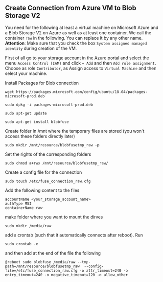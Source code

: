 ## Create Connection from Azure VM to Blob Storage V2

You need for the following at least a virtual machine on 
Microsoft Azure and a Blob Storage V2 on Azure as well as at
least one container. We call the container `raw` in the following.
You can replace it by any other name. **Attention**: Make sure that
you check the box ``System assigned managed identity`` during creation
of the VM.

First of all go to your storage account in the Azure portal
and select the menu `Access Control (IAM)` and click `+ Add` and
then `Add role assignment`. Choose as role `Contributor`, as Assign access to
``Virtual Machine`` and then select your machine. 

Install Packages for Blob connection

```
wget https://packages.microsoft.com/config/ubuntu/18.04/packages-microsoft-prod.deb

sudo dpkg -i packages-microsoft-prod.deb

sudo apt-get update

sudo apt-get install blobfuse
```


Create folder in /mnt where the temporary files are stored (you won't access these folders directly later)

```
sudo mkdir /mnt/resource/blobfusetmp_raw -p
```

Set the rights of the corresponding folders

```
sudo chmod a+rwx /mnt/resource/blobfusetmp_raw/
```

Create a config file for the connection

```
sudo touch /etc/fuse_connection_raw.cfg
```

Add the following content to the files

```
accountName <your_storage_account_name>
authType MSI
containerName raw
```

make folder where you want to mount the dirves

```
sudo mkdir /media/raw
```

add a crontab (such that it automatically connects after reboot). Run

```
sudo crontab -e
```

and then add at the end of the file the following

```
@reboot sudo blobfuse /media/raw --tmp-path=/mnt/resource/blobfusetmp_raw  --config-file=/etc/fuse_connection_raw.cfg -o attr_timeout=240 -o entry_timeout=240 -o negative_timeout=120 -o allow_other
```